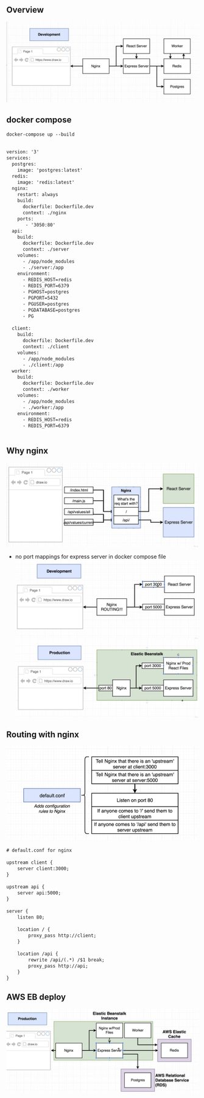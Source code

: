 


## Overview
![Overview](./overview.jpg)

## docker compose
```
docker-compose up --build
```

```

version: '3'
services:
  postgres:
    image: 'postgres:latest'
  redis:
    image: 'redis:latest'
  nginx: 
    restart: always
    build:
      dockerfile: Dockerfile.dev
      context: ./nginx
    ports: 
       - '3050:80' 
  api:
    build:
      dockerfile: Dockerfile.dev
      context: ./server
    volumes:
      - /app/node_modules
      - ./server:/app
    environment:
      - REDIS_HOST=redis
      - REDIS_PORT=6379
      - PGHOST=postgres
      - PGPORT=5432
      - PGUSER=postgres
      - PGDATABASE=postgres
      - PG
      
  client:
    build: 
      dockerfile: Dockerfile.dev
      context: ./client
    volumes:
      - /app/node_modules
      - ./client:/app
  worker:
    build: 
      dockerfile: Dockerfile.dev
      context: ./worker
    volumes:
      - /app/node_modules
      - ./worker:/app
    environment:
      - REDIS_HOST=redis
      - REDIS_PORT=6379
  

```


## Why nginx
![Why nginx](./why_nginx.jpg)

- no port mappings for express server in docker compose file
![Why nginx2](./why_nginx2.jpg)
![Why nginx3](./why_nginx3.jpg)

## Routing with nginx
![nginx_config](./nginx_config.jpg)

```config
# default.conf for nginx

upstream client {
    server client:3000;
}

upstream api {
    server api:5000;
}

server {
    listen 80;

    location / {
        proxy_pass http://client;
    }

    location /api {
        rewrite /api/(.*) /$1 break;
        proxy_pass http://api;
    }
}
```

## AWS EB deploy
![](./aws_deploy.jpg)